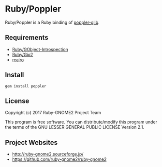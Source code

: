 # Ruby/Poppler

Ruby/Poppler is a Ruby binding of [poppler-glib](https://developer.gnome.org/poppler/).

## Requirements

* [Ruby/GObject-Introspection](https://github.com/ruby-gnome2/ruby-gnome2)
* [Ruby/Gio2](https://github.com/ruby-gnome2/ruby-gnome2)
* [rcairo](https://github.com/rcairo/rcairo)

## Install

    gem install poppler

## License

Copyright (c) 2017 Ruby-GNOME2 Project Team

This program is free software. You can distribute/modify this program
under the terms of the GNU LESSER GENERAL PUBLIC LICENSE Version 2.1.

## Project Websites

*   http://ruby-gnome2.sourceforge.jp/
*   https://github.com/ruby-gnome2/ruby-gnome2
